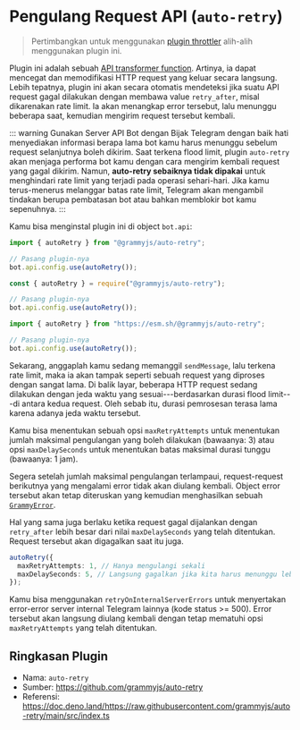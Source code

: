 # Pengulang Request API (`auto-retry`)

> Pertimbangkan untuk menggunakan [plugin throttler](./transformer-throttler.md) alih-alih menggunakan plugin ini.

Plugin ini adalah sebuah [API transformer function](../advanced/transformers.md).
Artinya, ia dapat mencegat dan memodifikasi HTTP request yang keluar secara langsung.
Lebih tepatnya, plugin ini akan secara otomatis mendeteksi jika suatu API request gagal dilakukan dengan membawa value `retry_after`, misal dikarenakan rate limit.
Ia akan menangkap error tersebut, lalu menunggu beberapa saat, kemudian mengirim request tersebut kembali.

::: warning Gunakan Server API Bot dengan Bijak
Telegram dengan baik hati menyediakan informasi berapa lama bot kamu harus menunggu sebelum request selanjutnya boleh dikirim.
Saat terkena flood limit, plugin `auto-retry` akan menjaga performa bot kamu dengan cara mengirim kembali request yang gagal dikirim.
Namun, **auto-retry sebaiknya tidak dipakai** untuk menghindari rate limit yang terjadi pada operasi sehari-hari.
Jika kamu terus-menerus melanggar batas rate limit, Telegram akan mengambil tindakan berupa pembatasan bot atau bahkan memblokir bot kamu sepenuhnya.
:::

Kamu bisa menginstal plugin ini di object `bot.api`:

<CodeGroup>
  <CodeGroupItem title="TypeScript" active>

```ts
import { autoRetry } from "@grammyjs/auto-retry";

// Pasang plugin-nya
bot.api.config.use(autoRetry());
```

</CodeGroupItem>
 <CodeGroupItem title="JavaScript">

```js
const { autoRetry } = require("@grammyjs/auto-retry");

// Pasang plugin-nya
bot.api.config.use(autoRetry());
```

</CodeGroupItem>
 <CodeGroupItem title="Deno">

```ts
import { autoRetry } from "https://esm.sh/@grammyjs/auto-retry";

// Pasang plugin-nya
bot.api.config.use(autoRetry());
```

</CodeGroupItem>
</CodeGroup>

Sekarang, anggaplah kamu sedang memanggil `sendMessage`, lalu terkena rate limit, maka ia akan tampak seperti sebuah request yang diproses dengan sangat lama.
Di balik layar, beberapa HTTP request sedang dilakukan dengan jeda waktu yang sesuai---berdasarkan durasi flood limit---di antara kedua request.
Oleh sebab itu, durasi pemrosesan terasa lama karena adanya jeda waktu tersebut.

Kamu bisa menentukan sebuah opsi `maxRetryAttempts` untuk menentukan jumlah maksimal pengulangan yang boleh dilakukan (bawaanya: 3) atau opsi `maxDelaySeconds` untuk menentukan batas maksimal durasi tunggu (bawaanya: 1 jam).

Segera setelah jumlah maksimal pengulangan terlampaui, request-request berikutnya yang mengalami error tidak akan diulang kembali.
Object error tersebut akan tetap diteruskan yang kemudian menghasilkan sebuah [`GrammyError`](../guide/errors.md#object-grammyerror).

Hal yang sama juga berlaku ketika request gagal dijalankan dengan `retry_after` lebih besar dari nilai `maxDelaySeconds` yang telah ditentukan.
Request tersebut akan digagalkan saat itu juga.

```ts
autoRetry({
  maxRetryAttempts: 1, // Hanya mengulangi sekali
  maxDelaySeconds: 5, // Langsung gagalkan jika kita harus menunggu lebih dari 5 detik
});
```

Kamu bisa menggunakan `retryOnInternalServerErrors` untuk menyertakan error-error server internal Telegram lainnya (kode status >= 500).
Error tersebut akan langsung diulang kembali dengan tetap mematuhi opsi `maxRetryAttempts` yang telah ditentukan.

## Ringkasan Plugin

- Nama: `auto-retry`
- Sumber: <https://github.com/grammyjs/auto-retry>
- Referensi: <https://doc.deno.land/https://raw.githubusercontent.com/grammyjs/auto-retry/main/src/index.ts>
